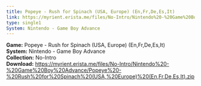 ```yaml
---
title: Popeye - Rush for Spinach (USA, Europe) (En,Fr,De,Es,It)
link: https://myrient.erista.me/files/No-Intro/Nintendo%20-%20Game%20Boy%20Advance/Popeye%20-%20Rush%20for%20Spinach%20(USA,%20Europe)%20(En,Fr,De,Es,It).zip
type: single1
System: Nintendo - Game Boy Advance
---
```

<b>Game:</b> Popeye - Rush for Spinach (USA, Europe) (En,Fr,De,Es,It)<br>
<b>System:</b> Nintendo - Game Boy Advance<br>
<b>Collection:</b> No-Intro<br>
<b>Download:</b> https://myrient.erista.me/files/No-Intro/Nintendo%20-%20Game%20Boy%20Advance/Popeye%20-%20Rush%20for%20Spinach%20(USA,%20Europe)%20(En,Fr,De,Es,It).zip